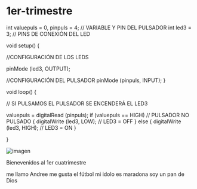 # 1er-trimestre
int valuepuls = 0, pinpuls = 4; // VARIABLE Y PIN DEL PULSADOR 
int led3 = 3; // PINS DE CONEXIÓN DEL LED

void setup() {
  
  //CONFIGURACIÓN DE LOS LEDS
  
pinMode (led3, OUTPUT);

  //CONFIGURACIÓN DEL PULSADOR
  pinMode (pinpuls, INPUT);
}

void loop() {
  
  // SI PULSAMOS EL PULSADOR SE ENCENDERÁ EL LED3
  
valuepuls = digitalRead (pinpuls); 
  if (valuepuls == HIGH) // PULSADOR NO PULSADO
  {
    digitalWrite (led3, LOW); // LED3 = OFF
  }
  else
  {
    digitalWrite (led3, HIGH); // LED3 = ON
  }

}


![imagen](https://user-images.githubusercontent.com/90753326/133392921-7047aec6-2fe8-4f83-bd3b-39fd3ec56df0.png)

Bienevenidos al 1er cuatrimestre

me llamo Andree
me gusta el fútbol 
mi idolo es maradona
soy un pan de Dios
